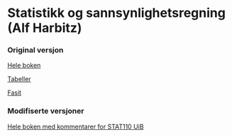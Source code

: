 # Statistikk og sannsynlighetsregning (Alf Harbitz)

<h3> Original versjon</h3>
<a id="raw-url" href="https://github.com/nsfnost/Harbitz/blob/main/Harbitz_bok.pdf">Hele boken</a>

<a id="raw-url" href="https://github.com/nsfnost/Harbitz/blob/main/Harbitz_tabeller.pdf">Tabeller</a>

<a id="raw-url" href="https://github.com/nsfnost/Harbitz/blob/main/Harbitz_fasit_2021_0905.pdf">Fasit</a>

<h3> Modifiserte versjoner</h3>
<a id="raw-url" href="https://github.com/nsfnost/Harbitz/blob/main/Harbitz_bokSTAT110.pdf.pdf">Hele boken med kommentarer for STAT110 UiB</a>


